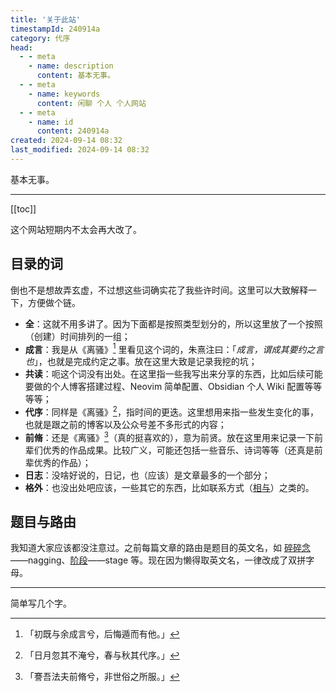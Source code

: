 ```yaml
---
title: '关于此站'
timestampId: 240914a
category: 代序
head:
  - - meta
    - name: description
      content: 基本无事。
  - - meta
    - name: keywords
      content: 闲聊 个人 个人网站
  - - meta
    - name: id
      content: 240914a
created: 2024-09-14 08:32
last_modified: 2024-09-14 08:32
---
```


基本无事。

---

[[toc]]

这个网站短期内不太会再大改了。

## 目录的词

倒也不是想故弄玄虚，不过想这些词确实花了我些许时间。这里可以大致解释一下，方便做个链。

- **全**：这就不用多讲了。因为下面都是按照类型划分的，所以这里放了一个按照（创建）时间排列的一组；
- **成言**：我是从《离骚》[^1] 里看见这个词的，朱熹注曰：「*成言，谓成其要约之言也*」，也就是完成约定之事。放在这里大致是记录我挖的坑；
- **共读**：呃这个词没有出处。在这里指一些我写出来分享的东西，比如后续可能要做的个人博客搭建过程、Neovim 简单配置、Obsidian 个人 Wiki 配置等等等等；
- **代序**：同样是《离骚》[^2]，指时间的更迭。这里想用来指一些发生变化的事，也就是跟之前的博客以及公众号差不多形式的内容；
- **前脩**：还是《离骚》[^3]（真的挺喜欢的），意为前贤。放在这里用来记录一下前辈们优秀的作品成果。比较广义，可能还包括一些音乐、诗词等等（还真是前辈优秀的作品）；
- **日志**：没啥好说的，日记，也（应该）是文章最多的一个部分；
- **格外**：也没出处吧应该，一些其它的东西，比如联系方式（[相与](xdyu.md)）之类的。

## 题目与路由

我知道大家应该都没注意过。之前每篇文章的路由是题目的英文名，如 [碎碎念](svsvnm.md)——nagging、[阶段](jxdr.md)——stage 等。现在因为懒得取英文名，一律改成了双拼字母。

---

简单写几个字。

[^1]: 「初既与余成言兮，后悔遁而有他。」
[^2]: 「日月忽其不淹兮，春与秋其代序。」
[^3]: 「謇吾法夫前脩兮，非世俗之所服。」
